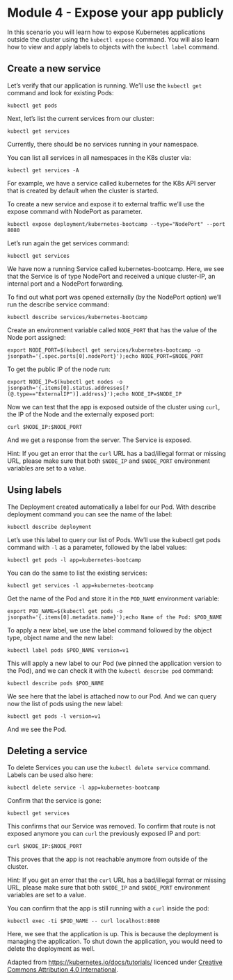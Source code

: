 # Module 4 - Expose your app publicly

In this scenario you will learn how to expose Kubernetes applications outside the cluster using the `kubectl expose` command.
You will also learn how to view and apply labels to objects with the `kubectl label` command.

## Create a new service

Let’s verify that our application is running.
We’ll use the `kubectl get` command and look for existing Pods:

```shell
kubectl get pods
```

Next, let’s list the current services from our cluster:

```shell
kubectl get services
```

Currently, there should be no services running in your namespace.

You can list all services in all namespaces in the K8s cluster via:

```shell
kubectl get services -A
```

For example, we have a service called kubernetes for the K8s API server that is created by default when the cluster is started.

To create a new service and expose it to external traffic we’ll use the expose command with NodePort as parameter.

```shell
kubectl expose deployment/kubernetes-bootcamp --type="NodePort" --port 8080
```

Let’s run again the get services command:

```shell
kubectl get services
```

We have now a running Service called kubernetes-bootcamp.
Here, we see that the Service is of type NodePort and received a unique cluster-IP, an internal port and a NodePort forwarding.

To find out what port was opened externally (by the NodePort option) we’ll run the describe service command:

```shell
kubectl describe services/kubernetes-bootcamp
```

Create an environment variable called `NODE_PORT` that has the value of the Node port assigned:

```shell
export NODE_PORT=$(kubectl get services/kubernetes-bootcamp -o jsonpath='{.spec.ports[0].nodePort}');echo NODE_PORT=$NODE_PORT
```

To get the public IP of the node run:

```shell
export NODE_IP=$(kubectl get nodes -o jsonpath='{.items[0].status.addresses[?(@.type=="ExternalIP")].address}');echo NODE_IP=$NODE_IP
```

Now we can test that the app is exposed outside of the cluster using `curl`, the IP of the Node and the externally exposed port:

```shell
curl $NODE_IP:$NODE_PORT
```

And we get a response from the server.
The Service is exposed.

Hint: If you get an error that the `curl` URL has a bad/illegal format or missing URL, please make sure that both `$NODE_IP` and `$NODE_PORT` environment variables are set to a value.

## Using labels

The Deployment created automatically a label for our Pod.
With describe deployment command you can see the name of the label:

```shell
kubectl describe deployment
```

Let’s use this label to query our list of Pods.
We’ll use the kubectl get pods command with `-l` as a parameter, followed by the label values:

```shell
kubectl get pods -l app=kubernetes-bootcamp
```

You can do the same to list the existing services:

```shell
kubectl get services -l app=kubernetes-bootcamp
```

Get the name of the Pod and store it in the `POD_NAME` environment variable:

```shell
export POD_NAME=$(kubectl get pods -o jsonpath='{.items[0].metadata.name}');echo Name of the Pod: $POD_NAME
```

To apply a new label, we use the label command followed by the object type, object name and the new label:

```shell
kubectl label pods $POD_NAME version=v1
```

This will apply a new label to our Pod (we pinned the application version to the Pod), and we can check it with the `kubectl describe pod` command:

```shell
kubectl describe pods $POD_NAME
```

We see here that the label is attached now to our Pod.
And we can query now the list of pods using the new label:

```shell
kubectl get pods -l version=v1
```

And we see the Pod.

## Deleting a service

To delete Services you can use the `kubectl delete service` command.
Labels can be used also here:

```shell
kubectl delete service -l app=kubernetes-bootcamp
```

Confirm that the service is gone:

```shell
kubectl get services
```

This confirms that our Service was removed.
To confirm that route is not exposed anymore you can `curl` the previously exposed IP and port:

```shell
curl $NODE_IP:$NODE_PORT
```

This proves that the app is not reachable anymore from outside of the cluster.

Hint: If you get an error that the `curl` URL has a bad/illegal format or missing URL, please make sure that both `$NODE_IP` and `$NODE_PORT` environment variables are set to a value.

You can confirm that the app is still running with a `curl` inside the pod:

```shell
kubectl exec -ti $POD_NAME -- curl localhost:8080
```

Here, we see that the application is up.
This is because the deployment is managing the application.
To shut down the application, you would need to delete the deployment as well.

Adapted from https://kubernetes.io/docs/tutorials/ licenced under [Creative Commons Attribution 4.0 International](https://github.com/kubernetes/website/blob/main/LICENSE).
